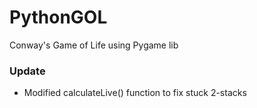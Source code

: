 # PythonGOL
Conway's Game of Life using Pygame lib

### Update
* Modified calculateLive() function to fix stuck 2-stacks